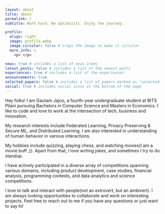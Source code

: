 ```yaml
---
layout: about
title: about
permalink: /
subtitle: Work hard. Be optimisitc. Enjoy the journey.

profile:
  align: right
  image: profile.webp
  image_circular: false # crops the image to make it circular
  more_info: >
    <p> </p>

news: true # includes a list of news items
latest_posts: false # includes a list of the newest posts
experiences: true # includes a list of the experiences
announcements: true
selected_papers: false # includes a list of papers marked as "selected={true}"
social: true # includes social icons at the bottom of the page
---
```


Hey folks! I am Gautam Jajoo, a fourth-year undergraduate student at BITS Pilani pursuing Bachelors in Computer Science and Masters in Economics. I like to code and love to work at the intersection of tech, business and innovation.

My research interests include Federated Learning, Privacy Preserving & Secure ML, and Distributed Learning. I am also interested in understanding of human behavior in various interactions.

My hobbies include quizzing, playing chess, and watching movies(I am a movie buff ;)). Apart from that, I love writing jokes, and sometimes I try to do standup.

I have actively participated in a diverse array of competitions spanning various domains, including product development, case studies, financial analysis, programming contests, and data analytics and science competitions.

I love to talk and interact with people(not an extrovert, but an ambivert). I am always looking opportunities to collaborate and work on interesting projects. Feel free to reach out to me if you have any questions or just want to say hi!

<!-- <p style="color: red;"><i> I am seeking funded opportunities to work during Jan-June 2025 </i></p> -->

<!-- --- -->

<!-- ## __research interests__

I am interested in  understanding how individuals perceive and interpret ambiguous information

--- -->

